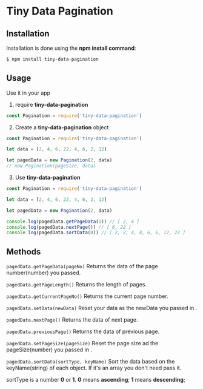 # Tiny Data Pagination

## Installation

Installation is done using the **npm install command**:
```bash
$ npm install tiny-data-pagination
```

## Usage

Use it in your app

1. require **tiny-data-pagination**

```javascript
const Pagination = require('tiny-data-pagination')
```

2. Create a **tiny-data-pagination** object

```javascript
const Pagination = require('tiny-data-pagination')

let data = [2, 4, 6, 22, 4, 6, 2, 12]

let pagedData = new Pagination(2, data)
// new Pagination(pageSize, data)
```

3. Use **tiny-data-pagination**

```javascript
const Pagination = require('tiny-data-pagination')

let data = [2, 4, 6, 22, 4, 6, 2, 12]

let pagedData = new Pagination(2, data)

console.log(pagedData.getPageData(1)) // [ 2, 4 ]
console.log(pagedData.nextPage()) // [ 6, 22 ]
console.log(pagedData.sortData(0)) // [ 2, 2, 4, 4, 6, 6, 12, 22 ]
```

## Methods

`pagedData.getPageData(pageNo)` 
Returns the data of the page number(number) you passed.

`pagedData.getPageLength()` 
Returns the length of pages.

`pagedData.getCurrentPageNo()`
Returns the current page number.

`pagedData.setData(newData)`
Reset your data as the newData you passed in .

`pagedData.nextPage()`
Returns the data of next page.

`pagedData.previousPage()`
Returns the data of previous page.

`pagedData.setPageSize(pageSize)`
Reset the page size ad the pageSize(number) you passed in .

`pagedData.sortData(sortType, keyName)`
Sort the data based on the keyName(string) of each object. If it's an array you don't need pass it.

sortType is a number **0** or **1**. 
**0** means **ascending**;
**1** means **descending**;
